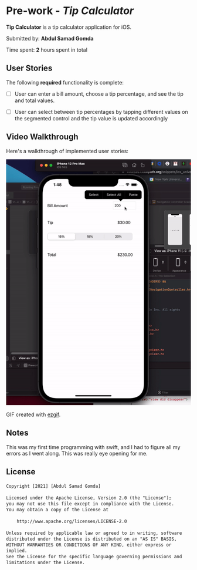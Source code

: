 # Pre-work - *Tip Calculator*

**Tip Calculator** is a tip calculator application for iOS.

Submitted by: **Abdul Samad Gomda**

Time spent: **2** hours spent in total

## User Stories

The following **required** functionality is complete:

* [ ] User can enter a bill amount, choose a tip percentage, and see the tip and total values.
* [ ] User can select between tip percentages by tapping different values on the segmented control and the tip value is updated accordingly


## Video Walkthrough

Here's a walkthrough of implemented user stories:

<img src='codePath-TipCalculator.gif' title='Video Walkthrough' width='' alt='Video Walkthrough' />

GIF created with [ezgif](https://ezgif.com/).

## Notes

This was my first time programming with swift, and I had to figure all my errors as I went along. This was really eye opening for me.

## License

    Copyright [2021] [Abdul Samad Gomda]

    Licensed under the Apache License, Version 2.0 (the "License");
    you may not use this file except in compliance with the License.
    You may obtain a copy of the License at

        http://www.apache.org/licenses/LICENSE-2.0

    Unless required by applicable law or agreed to in writing, software
    distributed under the License is distributed on an "AS IS" BASIS,
    WITHOUT WARRANTIES OR CONDITIONS OF ANY KIND, either express or implied.
    See the License for the specific language governing permissions and
    limitations under the License.
